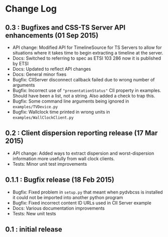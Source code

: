 # Change Log

## 0.3 : Bugfixes and CSS-TS Server API enhancements (01 Sep 2015)

* API change: Modified API for TimelineSource for TS Servers to allow for situations where it takes time to begin extracting a timeline at the server.
* Docs: Switched to referring to spec as ETSI 103 286 now it is published by ETSI
* Docs: Updated to reflect API changes
* Docs: General minor fixes
* Bugfix: CIIServer disconnect callback failed due to wrong number of arguments
* Bugfix: Incorrect use of `"presentationStatus"` CII property in examples. Should have been a list, not a string. Also added a check to trap this.
* Bugfix: Some command line arguments being ignored in `examples/TVDevice.py`
* Bugfix: Wallclock time printed in wrong units in `examples/WallClockClient.py`

## 0.2 : Client dispersion reporting release (17 Mar 2015)

* API change: Added ways to extract dispersion and worst-dispersion information more usefully from wall clock clients.
* Tests: Minor unit test improvements

## 0.1.1 : Bugfix release (18 Feb 2015)

* Bugfix: Fixed problem in `setup.py` that meant when pydvbcss is installed it could not be imported into another python program
* Bugfix: Fixed incorrect content ID URLs used in CII Server example
* Docs: Various documentation improvements
* Tests: New unit tests

## 0.1 : initial release
